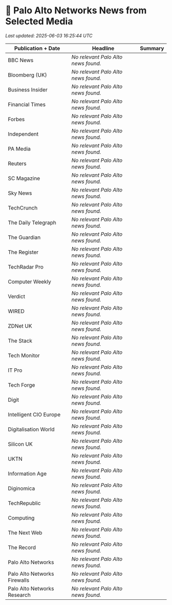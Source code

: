 # 📰 Palo Alto Networks News from Selected Media

_Last updated: 2025-06-03 16:25:44 UTC_

| Publication + Date | Headline | Summary |
|---|---|---|
| BBC News | _No relevant Palo Alto news found._ | |
| Bloomberg (UK) | _No relevant Palo Alto news found._ | |
| Business Insider | _No relevant Palo Alto news found._ | |
| Financial Times | _No relevant Palo Alto news found._ | |
| Forbes | _No relevant Palo Alto news found._ | |
| Independent | _No relevant Palo Alto news found._ | |
| PA Media | _No relevant Palo Alto news found._ | |
| Reuters | _No relevant Palo Alto news found._ | |
| SC Magazine | _No relevant Palo Alto news found._ | |
| Sky News | _No relevant Palo Alto news found._ | |
| TechCrunch | _No relevant Palo Alto news found._ | |
| The Daily Telegraph | _No relevant Palo Alto news found._ | |
| The Guardian | _No relevant Palo Alto news found._ | |
| The Register | _No relevant Palo Alto news found._ | |
| TechRadar Pro | _No relevant Palo Alto news found._ | |
| Computer Weekly | _No relevant Palo Alto news found._ | |
| Verdict | _No relevant Palo Alto news found._ | |
| WIRED | _No relevant Palo Alto news found._ | |
| ZDNet UK | _No relevant Palo Alto news found._ | |
| The Stack | _No relevant Palo Alto news found._ | |
| Tech Monitor | _No relevant Palo Alto news found._ | |
| IT Pro | _No relevant Palo Alto news found._ | |
| Tech Forge | _No relevant Palo Alto news found._ | |
| Digit | _No relevant Palo Alto news found._ | |
| Intelligent CIO Europe | _No relevant Palo Alto news found._ | |
| Digitalisation World | _No relevant Palo Alto news found._ | |
| Silicon UK | _No relevant Palo Alto news found._ | |
| UKTN | _No relevant Palo Alto news found._ | |
| Information Age | _No relevant Palo Alto news found._ | |
| Diginomica | _No relevant Palo Alto news found._ | |
| TechRepublic | _No relevant Palo Alto news found._ | |
| Computing | _No relevant Palo Alto news found._ | |
| The Next Web | _No relevant Palo Alto news found._ | |
| The Record | _No relevant Palo Alto news found._ | |
| Palo Alto Networks | _No relevant Palo Alto news found._ | |
| Palo Alto Networks Firewalls | _No relevant Palo Alto news found._ | |
| Palo Alto Networks Research | _No relevant Palo Alto news found._ | |
